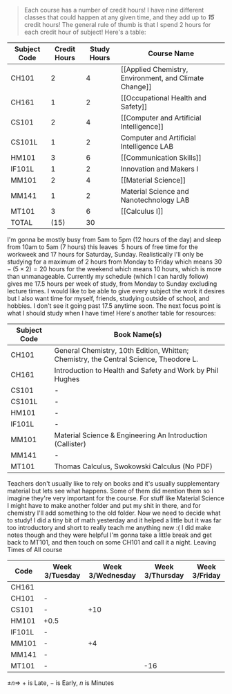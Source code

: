 > Each course has a number of credit hours! I have nine different classes that could happen at any given time, and they add up to ***15*** credit hours!
> The general rule of thumb is that I spend 2 hours for each credit hour of subject! Here's a table:

| Subject Code | Credit Hours | Study Hours | Course Name                                            |
| ------------ | ------------ | ----------- | ------------------------------------------------------ |
| CH101        | 2            | 4           | [[Applied Chemistry, Environment, and Climate Change]] |
| CH161        | 1            | 2           | [[Occupational Health and Safety]]                     |
| CS101        | 2            | 4           | [[Computer and Artificial Intelligence]]               |
| CS101L       | 1            | 2           | Computer and Artificial Intelligence LAB               |
| HM101        | 3            | 6           | [[Communication Skills]]                               |
| IF101L       | 1            | 2           | Innovation and Makers I                                |
| MM101        | 2            | 4           | [[Material Science]]                                   |
| MM141        | 1            | 2           | Material Science and Nanotechnology LAB                |
| MT101        | 3            | 6           | [[Calculus I]]                                        |
| TOTAL        | (15)         | 30          |                                                        |
I'm gonna be mostly busy from 5am to 5pm ($12$ hours of the day) and sleep from 10am to 5am ($7$ hours) this leaves $~5$ hours of free time for the workweek and $17$ hours for Saturday, Sunday.
Realistically I'll only be studying for a maximum of $2$ hours from Monday to Friday which means $30 - (5 \times 2) = 20$ hours for the weekend which means $10$ hours, which is more than unmanageable.
Currently my schedule (which I can hardly follow) gives me $17.5$ hours per week of study, from Monday to Sunday excluding lecture times.
I would like to be able to give every subject the work it desires but I also want time for myself, friends, studying outside of school, and hobbies. I don't see it going past $17.5$ anytime soon.
The next focus point is what I should study when I have time! Here's another table for resources:

| Subject Code | Book Name(s)                                                                          |
| ------------ | ------------------------------------------------------------------------------------- |
| CH101        | General Chemistry, 10th Edition, Whitten; Chemistry, the Central Science, Theodore L. |
| CH161        | Introduction to Health and Safety and Work by Phil Hughes                             |
| CS101        | -                                                                                     |
| CS101L       | -                                                                                     |
| HM101        | -                                                                                     |
| IF101L       | -                                                                                     |
| MM101        | Material Science & Engineering An Introduction (Callister)                            |
| MM141        | -                                                                                     |
| MT101        | Thomas Calculus, Swokowski Calculus (No PDF)                                          |
Teachers don't usually like to rely on books and it's usually supplementary material but lets see what happens. Some of them did mention them so I imagine they're very important for the course.
For stuff like Material Science I might have to make another folder and put my shit in there, and for chemistry I'll add something to the old folder.
Now we need to decide what to study! I did a tiny bit of math yesterday and it helped a little but it was far too introductory and short to really teach me anything new :( I did make notes though and they were helpful 
I'm gonna take a little break and get back to MT101, and then touch on some CH101 and call it a night.
Leaving Times of All course

| Code   | Week 3/Tuesday | Week 3/Wednesday | Week 3/Thursday | Week 3/Friday |
| ------ | -------------- | ---------------- | --------------- | ------------- |
| CH161  |                |                  |                 |               |
| CH101  | -              |                  |                 |               |
| CS101  | -              | +10              |                 |               |
| HM101  | +0.5           |                  |                 |               |
| IF101L | -              |                  |                 |               |
| MM101  | -              | +4               |                 |               |
| MM141  | -              |                  |                 |               |
| MT101  | -              |                  | -16             |               |
$\pm n \Rightarrow$ $+$ is Late, $-$ is Early, $n$ is Minutes
